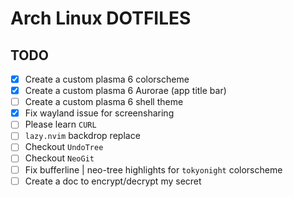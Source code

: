 # Arch Linux DOTFILES

## TODO

- [x] Create a custom plasma 6 colorscheme
- [x] Create a custom plasma 6 Aurorae (app title bar)
- [ ] Create a custom plasma 6 shell theme
- [x] Fix wayland issue for screensharing
- [ ] Please learn `CURL`
- [ ] `lazy.nvim` backdrop replace
- [ ] Checkout `UndoTree`
- [ ] Checkout `NeoGit`
- [ ] Fix bufferline | neo-tree highlights for `tokyonight` colorscheme
- [ ] Create a doc to encrypt/decrypt my secret
